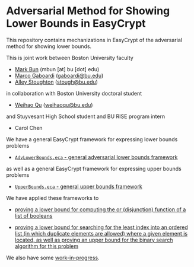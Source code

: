 Adversarial Method for Showing Lower Bounds in EasyCrypt
========================================================

This repository contains mechanizations in EasyCrypt of the
adversarial method for showing lower bounds.

This is joint work between Boston University faculty

* [Mark Bun](https://cs-people.bu.edu/mbun/) (mbun [at] bu [dot] edu)
* [Marco Gaboardi](https://cs-people.bu.edu/gaboardi/) (gaboardi@bu.edu)
* [Alley Stoughton](http://alleystoughton.us) (stough@bu.edu)

in collaboration with Boston University doctoral student

* [Weihao Qu](https://www.bu.edu/cs/profiles/weihao-qu/) (weihaoqu@bu.edu)

and Stuyvesant High School student and BU RISE program intern

* Carol Chen

We have a general EasyCrypt framework for expressing lower bounds problems

 * [`AdvLowerBounds.eca` - general adversarial lower bounds framework](../main/AdvLowerBounds.eca)

as well as a general EasyCrypt framework for expressing upper bounds problems

 * [`UpperBounds.eca` - general upper bounds framework](../main/UpperBounds.eca)

We have applied these frameworks to

 * [proving a lower bound for computing the or (disjunction)
   function of a list of booleans](../main/OrFunctionLB.ec)

 * [proving a lower bound for searching for the least index into an
   ordered list (in which duplicate elements are allowed) where a
   given element is located, as well as proving an upper bound for
   the binary search algorithm for this problem](../main/searching)

We also have some [work-in-progress](../main/work-in-progress).
